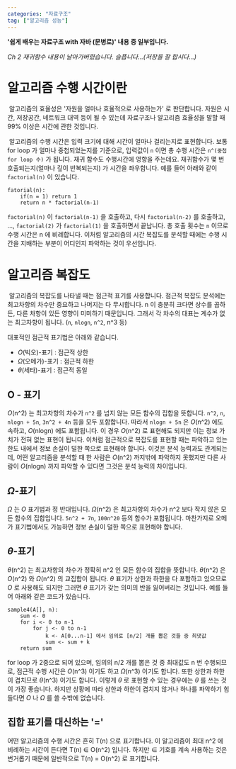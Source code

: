 ```yaml
---
categories: "자료구조"
tag: ["알고리즘 성능"]
---
```




<div class="notice--danger">
    <b>'쉽게 배우는 자료구조 with 자바 (문병로)' 내용 중 일부입니다.</b>
</div>

*Ch 2 재귀함수 내용이 날아가버렸습니다. 슬픕니다...(저장을 잘 합시다...)*

# 알고리즘 수행 시간이란

​	알고리즘의 효율성은 '자원을 얼마나 효율적으로 사용하는가' 로 판단합니다. 자원은 시간, 저장공간, 네트워크 대역 등이 될 수 있는데 자료구조나 알고리즘 효율성을 말할 때 99% 이상은 시간에 관한 것입니다.

​	알고리즘의 수행 시간은 입력 크기에 대해 시간이 얼마나 걸리는지로 표현합니다. 보통 for loop 가 얼마나 중첩되었는지를 기준으로, 입력값이 `n` 이면 총 수행 시간은 `n^(중첩 for loop 수)` 가 됩니다. 재귀 함수도 수행시간에 영향을 주는데요. 재귀함수가 몇 번 호출되는지(얼마나 깊이 반복되는지) 가 시간을 좌우합니다. 예를 들어 아래와 같이 `factorial(n)` 이 있습니다.

```
fatorial(n):
	if(n = 1) return 1
	return n * factorial(n-1)
```

`factorial(n)` 이 `factorial(n-1)` 을 호출하고, 다시 `factorial(n-2)` 를 호출하고, ..., `factorial(2)` 가 `factorial(1)` 을 호출하면서 끝납니다. 총 호출 횟수는 `n` 이므로 수행 시간은 n 에 비례합니다. 이처럼 알고리즘의 시간 복잡도를 분석할 때에는 수행 시간을 지배하는 부분이 어디인지 파악하는 것이 우선입니다.



# 알고리즘 복잡도

​	알고리즘의 복잡도를 나타낼 때는 점근적 표기를 사용합니다. 점근적 복잡도 분석에는 최고차항의 차수만 중요하고 나머지는 다 무시합니다. n 이 충분히 크다면 상수를 곱하든, 다른 차항이 있든 영향이 미미하기 때문입니다. 그래서 각 차수의 대표는 계수가 없는 최고차항이 됩니다. (`n`, `nlogn`, `n^2`, n^3 등)

대표적인 점근적 표기법은 아래와 같습니다. 

- *O*(빅오)-표기 : 점근적 상한
- *Ω*(오메가)-표기 : 점근적 하한
- *θ*(세타)-표기 : 점근적 동일



## O - 표기

*O*(n^2) 는 최고차항의 차수가 `n^2` 를 넘지 않는 모든 함수의 집합을 뜻합니다. `n^2`, `n`, `nlogn + 5n`, `3n^2 + 4n` 등을 모두 포함합니다. 따라서 `nlogn + 5n` 은 *O*(n^2) 에도 속하고, *O*(nlogn) 에도 포함됩니다. 이 경우 *O*(n^2) 로 표현해도 되지만 이는 정보 가치가 전혀 없는 표현이 됩니다. 이처럼 점근적으로 복잡도를 표현할 때는 파악하고 있는 한도 내에서 정보 손실이 덜한 쪽으로 표현해야 합니다. 이것은 분석 능력과도 관계되는데, 어떤 알고리즘을 분석할 때 한 사람은 *O*(n^2) 까지밖에 파악하지 못했지만 다른 사람이 *O*(nlogn) 까지 파악할 수 있다면 그것은 분석 능력의 차이입니다.

## *Ω*-표기

*Ω* 는 *O* 표기법과 정 반대입니다. *Ω*(n^2) 은 최고차항의 차수가 n^2 보다 작지 않은 모든 함수의 집합입니다. `5n^2 + 7n`, `100n^20` 등의 함수가 포함됩니다. 마찬가지로 오메가 표기법에서도 가능하면 정보 손실이 덜한 쪽으로 표현해야 합니다.

## *θ*-표기

*θ*(n^2) 는 최고차항의 차수가 정확히 n^2 인 모든 함수의 집합을 뜻합니다. *θ*(n^2) 은 *O*(n^2) 와 *Ω*(n^2) 의 교집합이 됩니다. *θ* 표기가 상한과 하한을 다 포함하고 있으므로 *O* 로 사용해도 되지만 그러면 *θ* 표기가 갖는 의미의 반을 잃어버리는 것입니다. 예를 들어 아래와 같은 코드가 있습니다.

```
sample4(A[], n):
	sum <- 0
	for i <- 0 to n-1 
		for j <- 0 to n-1 
			k <- A[0...n-1] 에서 임의로 [n/2] 개를 뽑은 것들 중 최댓값
			sum <- sum + k
    return sum
```

for loop 가 2중으로 되어 있으며, 임의의 n/2 개를 뽑은 것 중 최대값도 n 번 수행되므로, 점근적 수행 시간은 *O*(n^3) 이기도 하고 *Ω*(n^3) 이기도 합니다. 또한 상한과 하한이 겹치므로 *θ*(n^3) 이기도 합니다. 이렇게 *θ* 로 표현할 수 있는 경우에는 *θ* 를 쓰는 것이 가장 좋습니다. 하지만 상황에 따라 상한과 하한이 겹치지 않거나 하나를 파악하기 힘들다면 *O* 나 *Ω* 를 쓸 수밖에 없습니다.

## 집합 표기를 대신하는 '='

어떤 알고리즘의 수행 시간은 흔히 T(n) 으로 표기합니다. 이 알고리즘이 최대 n^2 에 비례하는 시간이 든다면  T(n) ∈ O(n^2) 입니다. 하지만 ∈ 기호를 계속 사용하는 것은 번거롭기 때문에 일반적으로 T(n) = O(n^2) 로 표기합니다.